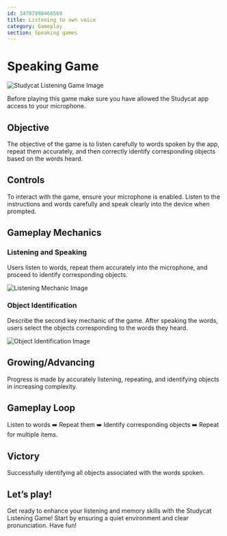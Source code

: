 ```yaml
---
id: 34787998460569
title: Listening to own voice
category: Gameplay
section: Speaking games
---
```

Speaking Game
=============

![Studycat Listening Game Image](https://help.studycat.com/hc/article_attachments/34787998441881)

Before playing this game make sure you have allowed the Studycat app access to your microphone.

Objective
---------

The objective of the game is to listen carefully to words spoken by the app, repeat them accurately, and then correctly identify corresponding objects based on the words heard.

Controls
--------

To interact with the game, ensure your microphone is enabled. Listen to the instructions and words carefully and speak clearly into the device when prompted.

Gameplay Mechanics
------------------

### Listening and Speaking

Users listen to words, repeat them accurately into the microphone, and proceed to identify corresponding objects.

![Listening Mechanic Image](https://help.studycat.com/hc/article_attachments/34787998444057)

### Object Identification

Describe the second key mechanic of the game. After speaking the words, users select the objects corresponding to the words they heard.

![Object Identification Image](https://help.studycat.com/hc/article_attachments/34787998447001)

Growing/Advancing
-----------------

Progress is made by accurately listening, repeating, and identifying objects in increasing complexity.

Gameplay Loop
-------------

Listen to words ➡️ Repeat them ➡️ Identify corresponding objects ➡️ Repeat for multiple items.

Victory
-------

Successfully identifying all objects associated with the words spoken.

Let’s play!
-----------

Get ready to enhance your listening and memory skills with the Studycat Listening Game! Start by ensuring a quiet environment and clear pronunciation. Have fun!